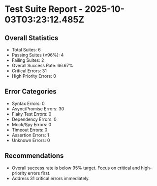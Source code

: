 # Test Suite Report - 2025-10-03T03:23:12.485Z

## Overall Statistics
- Total Suites: 6
- Passing Suites (≥96%): 4
- Failing Suites: 2
- Overall Success Rate: 66.67%
- Critical Errors: 31
- High Priority Errors: 0

## Error Categories
- Syntax Errors: 0
- Async/Promise Errors: 30
- Flaky Test Errors: 0
- Dependency Errors: 0
- Mock/Spy Errors: 0
- Timeout Errors: 0
- Assertion Errors: 1
- Unknown Errors: 0

## Recommendations
- Overall success rate is below 95% target. Focus on critical and high-priority errors first.
- Address 31 critical errors immediately.


